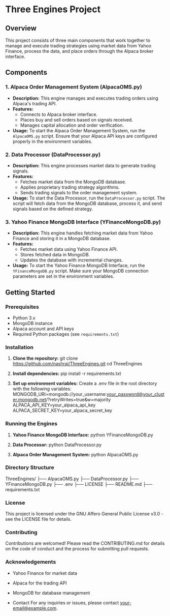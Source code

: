 # Three Engines Project

## Overview
This project consists of three main components that work together to manage and execute trading strategies using market data from Yahoo Finance, process the data, and place orders through the Alpaca broker interface.

## Components

### 1. Alpaca Order Management System (AlpacaOMS.py)
- **Description:** This engine manages and executes trading orders using Alpaca's trading API.
- **Features:**
  - Connects to Alpaca broker interface.
  - Places buy and sell orders based on signals received.
  - Manages capital allocation and order verification.
- **Usage:** To start the Alpaca Order Management System, run the `AlpacaOMS.py` script. Ensure that your Alpaca API keys are configured properly in the environment variables.

### 2. Data Processor (DataProcessor.py)
- **Description:** This engine processes market data to generate trading signals.
- **Features:**
  - Fetches market data from the MongoDB database.
  - Applies proprietary trading strategy algorithms.
  - Sends trading signals to the order management system.
- **Usage:** To start the Data Processor, run the `DataProcessor.py` script. The script will fetch data from the MongoDB database, process it, and send signals based on the defined strategy.

### 3. Yahoo Finance MongoDB Interface (YFinanceMongoDB.py)
- **Description:** This engine handles fetching market data from Yahoo Finance and storing it in a MongoDB database.
- **Features:**
  - Fetches market data using Yahoo Finance API.
  - Stores fetched data in MongoDB.
  - Updates the database with incremental changes.
- **Usage:** To start the Yahoo Finance MongoDB Interface, run the `YFinanceMongoDB.py` script. Make sure your MongoDB connection parameters are set in the environment variables.

## Getting Started

### Prerequisites
- Python 3.x
- MongoDB instance
- Alpaca account and API keys
- Required Python packages (see `requirements.txt`)

### Installation
1. **Clone the repository:**
   git clone https://github.com/nashraj/ThreeEngines.git
   cd ThreeEngines

2. **Install dependencies:**
   pip install -r requirements.txt

3. **Set up environment variables:**
   Create a .env file in the root directory with the following variables:
   MONGODB_URI=mongodb://your_username:your_password@your_cluster.mongodb.net/?retryWrites=true&w=majority
   ALPACA_API_KEY=your_alpaca_api_key
   ALPACA_SECRET_KEY=your_alpaca_secret_key

### Running the Engines
1. **Yahoo Finance MongoDB Interface:**
    python YFinanceMongoDB.py

2. **Data Processor:**
   python DataProcessor.py

3. **Alpaca Order Management System:**
   python AlpacaOMS.py

### Directory Structure
ThreeEngines/
├── AlpacaOMS.py
├── DataProcessor.py
├── YFinanceMongoDB.py
├── .env
├── LICENSE
├── README.md
├── requirements.txt

### License
This project is licensed under the GNU Affero General Public License v3.0 - see the LICENSE file for details.

### Contributing
Contributions are welcomed! Please read the CONTRIBUTING.md for details on the code of conduct and the process for submitting pull requests.

### Acknowledgements
- Yahoo Finance for market data
- Alpaca for the trading API
- MongoDB for database management

- Contact
For any inquiries or issues, please contact your-email@example.com.
